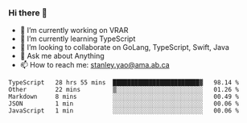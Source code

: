 ### Hi there 👋

- 🔭 I’m currently working on VRAR
- 🌱 I’m currently learning TypeScript
- 👯 I’m looking to collaborate on GoLang, TypeScript, Swift, Java
- 💬 Ask me about Anything
- 📫 How to reach me: stanley.yao@ama.ab.ca


<!--START_SECTION:waka-->
```text
TypeScript   28 hrs 55 mins  ████████████████████████▓   98.14 % 
Other        22 mins         ▒░░░░░░░░░░░░░░░░░░░░░░░░   01.26 % 
Markdown     8 mins          ░░░░░░░░░░░░░░░░░░░░░░░░░   00.49 % 
JSON         1 min           ░░░░░░░░░░░░░░░░░░░░░░░░░   00.06 % 
JavaScript   1 min           ░░░░░░░░░░░░░░░░░░░░░░░░░   00.06 % 
```
<!--END_SECTION:waka-->

